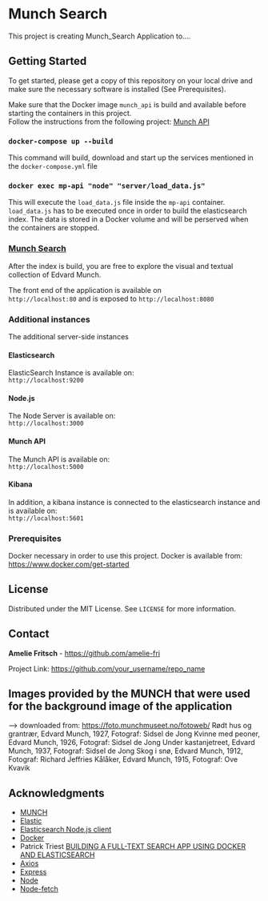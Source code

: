 # Munch Search

This project is creating Munch_Search Application to....

## Getting Started

To get started, please get a copy of this repository on your local drive and make sure the necessary software is installed (See Prerequisites).

Make sure that the Docker image `munch_api` is build and available before starting the containers in this project.  
Follow the instructions from the following project: [Munch API](https://github.com/amelie-fri/muAPI)

### `docker-compose up --build`

This command will build, download and start up the services mentioned in the `docker-compose.yml` file

### `docker exec mp-api "node" "server/load_data.js"`

This will execute the `load_data.js` file inside the `mp-api` container.
`load_data.js` has to be executed once in order to build the elasticsearch index. The data is stored in a Docker volume and will be perserved when the containers are stopped.

### [Munch Search](http://localhost:8080)

After the index is build, you are free to explore the visual and textual collection of Edvard Munch.

The front end of the application is available on  
`http://localhost:80` and is exposed to `http://localhost:8080`

### Additional instances

The additional server-side instances

#### Elasticsearch

ElasticSearch Instance is available on:  
`http://localhost:9200`

#### Node.js

The Node Server is available on:  
`http://localhost:3000`

#### Munch API

The Munch API is available on:  
`http://localhost:5000`

#### Kibana

In addition, a kibana instance is connected to the elasticsearch instance and is available on:  
`http://localhost:5601`

### Prerequisites

Docker necessary in order to use this project. Docker is available from:  
https://www.docker.com/get-started

## License

Distributed under the MIT License. See `LICENSE` for more information.

## Contact

**Amelie Fritsch** - https://github.com/amelie-fri

Project Link: https://github.com/your_username/repo_name

## Images provided by the MUNCH that were used for the background image of the application

--> downloaded from: https://foto.munchmuseet.no/fotoweb/
Rødt hus og grantrær, Edvard Munch, 1927, Fotograf: Sidsel de Jong
Kvinne med peoner, Edvard Munch, 1926, Fotograf: Sidsel de Jong
Under kastanjetreet, Edvard Munch, 1937, Fotograf: Sidsel de Jong
Skog i snø, Edvard Munch, 1912, Fotograf: Richard Jeffries
Kålåker, Edvard Munch, 1915, Fotograf: Ove Kvavik

## Acknowledgments

- [MUNCH](https://www.munchmuseet.no/en/)
- [Elastic](https://www.elastic.co/)
- [Elasticsearch Node.js client](https://github.com/elastic/elasticsearch-js)
- [Docker](https://www.docker.com/)
- Patrick Triest [BUILDING A FULL-TEXT SEARCH APP USING DOCKER AND ELASTICSEARCH](https://blog.patricktriest.com/text-search-docker-elasticsearch/)
- [Axios](https://github.com/axios/axios)
- [Express](https://expressjs.com/)
- [Node](https://nodejs.org/en/)
- [Node-fetch](https://www.npmjs.com/package/node-fetch)
